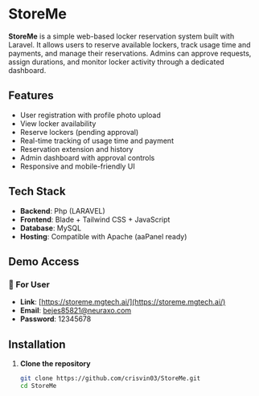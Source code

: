 # StoreMe

**StoreMe** is a simple web-based locker reservation system built with Laravel. It allows users to reserve available lockers, track usage time and payments, and manage their reservations. Admins can approve requests, assign durations, and monitor locker activity through a dedicated dashboard.

## Features

- User registration with profile photo upload
- View locker availability
- Reserve lockers (pending approval)
- Real-time tracking of usage time and payment
- Reservation extension and history
- Admin dashboard with approval controls
- Responsive and mobile-friendly UI

## Tech Stack

- **Backend**: Php (LARAVEL)
- **Frontend**: Blade + Tailwind CSS + JavaScript
- **Database**: MySQL
- **Hosting**: Compatible with Apache (aaPanel ready)

## Demo Access
### 👤 For User 
- **Link**: [https://storeme.mgtech.ai/](https://storeme.mgtech.ai/)
- **Email**: bejes85821@neuraxo.com
- **Password**: 12345678
## Installation

1. **Clone the repository**
   ```bash
   git clone https://github.com/crisvin03/StoreMe.git
   cd StoreMe
